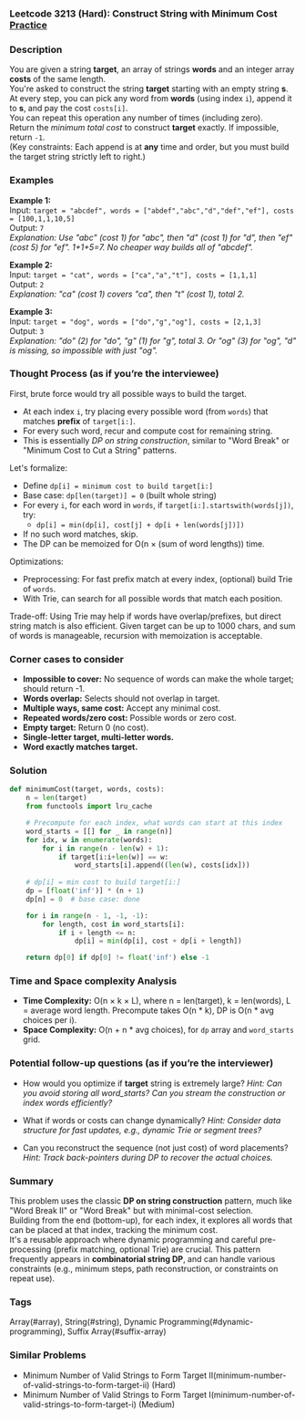 ### Leetcode 3213 (Hard): Construct String with Minimum Cost [Practice](https://leetcode.com/problems/construct-string-with-minimum-cost)

### Description  
You are given a string **target**, an array of strings **words** and an integer array **costs** of the same length.  
You're asked to construct the string **target** starting with an empty string **s**.  
At every step, you can pick any word from **words** (using index `i`), append it to **s**, and pay the cost `costs[i]`.  
You can repeat this operation any number of times (including zero).  
Return the *minimum total cost* to construct **target** exactly. If impossible, return `-1`.  
(Key constraints: Each append is at **any** time and order, but you must build the target string strictly left to right.)

### Examples  

**Example 1:**  
Input: `target = "abcdef", words = ["abdef","abc","d","def","ef"], costs = [100,1,1,10,5]`  
Output: `7`  
*Explanation: Use "abc" (cost 1) for "abc", then "d" (cost 1) for "d", then "ef" (cost 5) for "ef". 1+1+5=7. No cheaper way builds all of "abcdef".*

**Example 2:**  
Input: `target = "cat", words = ["ca","a","t"], costs = [1,1,1]`  
Output: `2`  
*Explanation: "ca" (cost 1) covers "ca", then "t" (cost 1), total 2.*

**Example 3:**  
Input: `target = "dog", words = ["do","g","og"], costs = [2,1,3]`  
Output: `3`  
*Explanation: "do" (2) for "do", "g" (1) for "g", total 3. Or "og" (3) for "og", "d" is missing, so impossible with just "og".*

### Thought Process (as if you’re the interviewee)  

First, brute force would try all possible ways to build the target.  
- At each index `i`, try placing every possible word (from `words`) that matches **prefix** of `target[i:]`.  
- For every such word, recur and compute cost for remaining string.
- This is essentially *DP on string construction*, similar to "Word Break" or "Minimum Cost to Cut a String" patterns.

Let's formalize:
- Define `dp[i] = minimum cost to build target[i:]`
- Base case: `dp[len(target)] = 0` (built whole string)
- For every `i`, for each word in `words`, if `target[i:].startswith(words[j])`, try:
  - `dp[i] = min(dp[i], cost[j] + dp[i + len(words[j])])`
- If no such word matches, skip.
- The DP can be memoized for O(n × (sum of word lengths)) time.

Optimizations:
- Preprocessing: For fast prefix match at every index, (optional) build Trie of `words`. 
- With Trie, can search for all possible words that match each position.

Trade-off: Using Trie may help if words have overlap/prefixes, but direct string match is also efficient. Given target can be up to 1000 chars, and sum of words is manageable, recursion with memoization is acceptable.

### Corner cases to consider  
- **Impossible to cover:** No sequence of words can make the whole target; should return -1.
- **Words overlap:** Selects should not overlap in target.
- **Multiple ways, same cost:** Accept any minimal cost.
- **Repeated words/zero cost:** Possible words or zero cost.
- **Empty target:** Return 0 (no cost).
- **Single-letter target, multi-letter words.**
- **Word exactly matches target.**

### Solution

```python
def minimumCost(target, words, costs):
    n = len(target)
    from functools import lru_cache

    # Precompute for each index, what words can start at this index
    word_starts = [[] for _ in range(n)]
    for idx, w in enumerate(words):
        for i in range(n - len(w) + 1):
            if target[i:i+len(w)] == w:
                word_starts[i].append((len(w), costs[idx]))
    
    # dp[i] = min cost to build target[i:]
    dp = [float('inf')] * (n + 1)
    dp[n] = 0  # base case: done

    for i in range(n - 1, -1, -1):
        for length, cost in word_starts[i]:
            if i + length <= n:
                dp[i] = min(dp[i], cost + dp[i + length])

    return dp[0] if dp[0] != float('inf') else -1
```

### Time and Space complexity Analysis  

- **Time Complexity:** O(n × k × L), where n = len(target), k = len(words), L = average word length. Precompute takes O(n \* k), DP is O(n \* avg choices per i).
- **Space Complexity:** O(n + n \* avg choices), for `dp` array and `word_starts` grid.

### Potential follow-up questions (as if you’re the interviewer)  

- How would you optimize if **target** string is extremely large?
  *Hint: Can you avoid storing all word_starts? Can you stream the construction or index words efficiently?*

- What if words or costs can change dynamically?
  *Hint: Consider data structure for fast updates, e.g., dynamic Trie or segment trees?*

- Can you reconstruct the sequence (not just cost) of word placements?
  *Hint: Track back-pointers during DP to recover the actual choices.*

### Summary
This problem uses the classic **DP on string construction** pattern, much like "Word Break II" or "Word Break" but with minimal-cost selection.  
Building from the end (bottom-up), for each index, it explores all words that can be placed at that index, tracking the minimum cost.  
It's a reusable approach where dynamic programming and careful pre-processing (prefix matching, optional Trie) are crucial. This pattern frequently appears in **combinatorial string DP**, and can handle various constraints (e.g., minimum steps, path reconstruction, or constraints on repeat use).

### Tags
Array(#array), String(#string), Dynamic Programming(#dynamic-programming), Suffix Array(#suffix-array)

### Similar Problems
- Minimum Number of Valid Strings to Form Target II(minimum-number-of-valid-strings-to-form-target-ii) (Hard)
- Minimum Number of Valid Strings to Form Target I(minimum-number-of-valid-strings-to-form-target-i) (Medium)